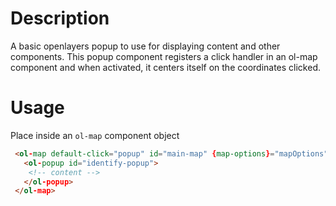 <!--

@module {can.Component} components/ol-popup <ol-popup />
@parent geocola.components

-->

# Description
 A basic openlayers popup to use for displaying content and other components. This popup component registers a click handler in an ol-map component and when activated, it centers itself on the coordinates clicked.

# Usage
 Place inside an `ol-map` component object

```html
 <ol-map default-click="popup" id="main-map" {map-options}="mapOptions">
   <ol-popup id="identify-popup">
    <!-- content -->
   </ol-popup>
 </ol-map>
```
